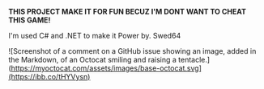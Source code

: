 **THIS PROJECT MAKE IT FOR FUN BECUZ I'M DONT WANT TO CHEAT THIS GAME!**

I'm used C# and .NET to make it
Power by. Swed64

![Screenshot of a comment on a GitHub issue showing an image, added in the Markdown, of an Octocat smiling and raising a tentacle.](https://myoctocat.com/assets/images/base-octocat.svg](https://ibb.co/tHYVysn)
